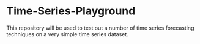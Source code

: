 # Time-Series-Playground
This repository will be used to test out a number of time series forecasting techniques on a very simple time series dataset.
